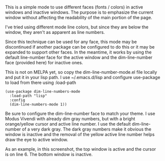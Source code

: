 This is a simple mode to use different faces (fonts / colors) in active windows and inactive
windows.  The purpose is to emphasize the current window without affecting the readability of
the main portion of the page.

I've tried using different mode line colors, but since they are below the window, they aren't
as apparent as line numbers.

Since this technique can be used for any face, this mode may be discontinued if another
package can be configured to do this or it may be expanded to support other faces.  In the
meantime, it works by using the default line-number face for the active window and the
dim-line-number face (provided here) for inactive ones.

This is not on MELPA yet, so copy the dim-line-number-mode.el file locally and put it in your
lisp path.  I use ~/.emacs.d/lisp and configure use-package to load from there using :load-path

    (use-package dim-line-numbers-mode
      :load-path "lisp"
      :config
      (dim-line-numbers-mode 1))

Be sure to configure the dim-line-number face to match your theme.  I use Modus Vivendi with
already dim gray numbers, but with a bright orange/yellow cursor and active line number.  I use
the default dim-line-number of a very dark gray.  The dark gray numbers make it obvious the
window is inactive and the removal of the yellow active line number helps draw the eye to
active window.

As an example, in this screenshot, the top window is active and the cursor is on line 6.  The
bottom window is inactive.
